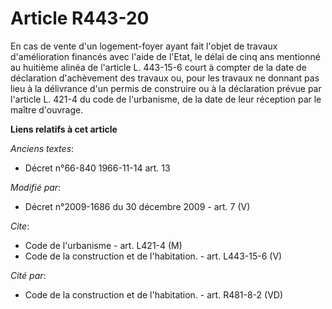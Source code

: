# Article R443-20

En cas de vente d'un logement-foyer ayant fait l'objet de travaux d'amélioration financés avec l'aide de l'Etat, le délai de
cinq ans mentionné au huitième alinéa de l'article L. 443-15-6 court à compter de la date de déclaration d'achèvement des
travaux ou, pour les travaux ne donnant pas lieu à la délivrance d'un permis de construire ou à la déclaration prévue par
l'article L. 421-4 du code de l'urbanisme, de la date de leur réception par le maître d'ouvrage.

**Liens relatifs à cet article**

_Anciens textes_:

  - Décret n°66-840 1966-11-14 art. 13

_Modifié par_:

  - Décret n°2009-1686 du 30 décembre 2009 - art. 7 (V)

_Cite_:

  - Code de l'urbanisme - art. L421-4 (M)
  - Code de la construction et de l'habitation. - art. L443-15-6 (V)

_Cité par_:

  - Code de la construction et de l'habitation. - art. R481-8-2 (VD)
